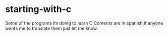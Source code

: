 # starting-with-c
Some of the programs im doing to learn C
Coments are in spanish,if anyone wants me to translate them just let me know.
